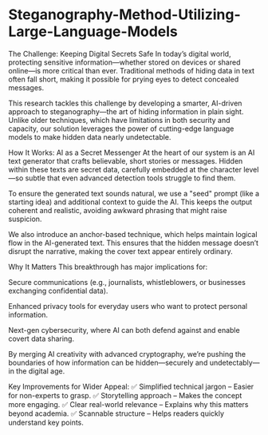 # Steganography-Method-Utilizing-Large-Language-Models

The Challenge: Keeping Digital Secrets Safe
In today’s digital world, protecting sensitive information—whether stored on devices or shared online—is more critical than ever. Traditional methods of hiding data in text often fall short, making it possible for prying eyes to detect concealed messages.

This research tackles this challenge by developing a smarter, AI-driven approach to steganography—the art of hiding information in plain sight. Unlike older techniques, which have limitations in both security and capacity, our solution leverages the power of cutting-edge language models to make hidden data nearly undetectable.

How It Works: AI as a Secret Messenger
At the heart of our system is an AI text generator that crafts believable, short stories or messages. Hidden within these texts are secret data, carefully embedded at the character level—so subtle that even advanced detection tools struggle to find them.

To ensure the generated text sounds natural, we use a "seed" prompt (like a starting idea) and additional context to guide the AI. This keeps the output coherent and realistic, avoiding awkward phrasing that might raise suspicion.

We also introduce an anchor-based technique, which helps maintain logical flow in the AI-generated text. This ensures that the hidden message doesn’t disrupt the narrative, making the cover text appear entirely ordinary.

Why It Matters
This breakthrough has major implications for:

Secure communications (e.g., journalists, whistleblowers, or businesses exchanging confidential data).

Enhanced privacy tools for everyday users who want to protect personal information.

Next-gen cybersecurity, where AI can both defend against and enable covert data sharing.

By merging AI creativity with advanced cryptography, we’re pushing the boundaries of how information can be hidden—securely and undetectably—in the digital age.

Key Improvements for Wider Appeal:
✅ Simplified technical jargon – Easier for non-experts to grasp.
✅ Storytelling approach – Makes the concept more engaging.
✅ Clear real-world relevance – Explains why this matters beyond academia.
✅ Scannable structure – Helps readers quickly understand key points.
